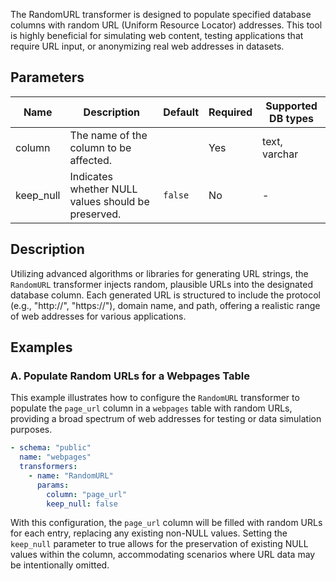 The RandomURL transformer is designed to populate specified database columns with random URL (Uniform Resource Locator) addresses. This tool is highly beneficial for simulating web content, testing applications that require URL input, or anonymizing real web addresses in datasets.

## Parameters

| Name      | Description                                          | Default | Required | Supported DB types |
|-----------|------------------------------------------------------|---------|----------|--------------------|
| column    | The name of the column to be affected.               |         | Yes      | text, varchar      |
| keep_null | Indicates whether NULL values should be preserved.  | `false` | No       | -                  |

## Description

Utilizing advanced algorithms or libraries for generating URL strings, the `RandomURL` transformer injects random, plausible URLs into the designated database column. Each generated URL is structured to include the protocol (e.g., "http://", "https://"), domain name, and path, offering a realistic range of web addresses for various applications.

## Examples

### A. Populate Random URLs for a Webpages Table

This example illustrates how to configure the `RandomURL` transformer to populate the `page_url` column in a `webpages` table with random URLs, providing a broad spectrum of web addresses for testing or data simulation purposes.

```yaml
- schema: "public"
  name: "webpages"
  transformers:
    - name: "RandomURL"
      params:
        column: "page_url"
        keep_null: false
```

With this configuration, the `page_url` column will be filled with random URLs for each entry, replacing any existing non-NULL values. Setting the `keep_null` parameter to true allows for the preservation of existing NULL values within the column, accommodating scenarios where URL data may be intentionally omitted.
